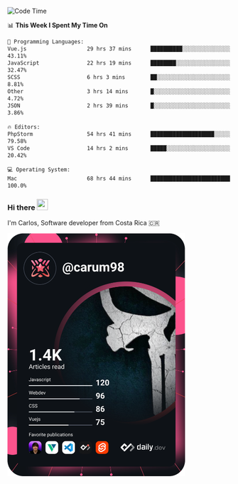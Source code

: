 
<!--START_SECTION:waka-->
![Code Time](http://img.shields.io/badge/Code%20Time-8%2C471%20hrs%2036%20mins-blue)

📊 **This Week I Spent My Time On** 

```text
💬 Programming Languages: 
Vue.js                   29 hrs 37 mins      ██████████░░░░░░░░░░░░░░░   43.11% 
JavaScript               22 hrs 19 mins      ████████░░░░░░░░░░░░░░░░░   32.47% 
SCSS                     6 hrs 3 mins        ██░░░░░░░░░░░░░░░░░░░░░░░   8.81% 
Other                    3 hrs 14 mins       █░░░░░░░░░░░░░░░░░░░░░░░░   4.72% 
JSON                     2 hrs 39 mins       █░░░░░░░░░░░░░░░░░░░░░░░░   3.86%

🔥 Editors: 
PhpStorm                 54 hrs 41 mins      ████████████████████░░░░░   79.58% 
VS Code                  14 hrs 2 mins       █████░░░░░░░░░░░░░░░░░░░░   20.42%

💻 Operating System: 
Mac                      68 hrs 44 mins      █████████████████████████   100.0%

```


<!--END_SECTION:waka-->

### Hi there <img src="https://media.giphy.com/media/hvRJCLFzcasrR4ia7z/giphy.gif" width="25px" height="25px">

I'm Carlos, Software developer from Costa Rica 🇨🇷

<a href="https://app.daily.dev/carum98"><img src="https://github.com/carum98/carum98/blob/main/devcard.svg" width="400" alt="Carlos Umaña Acevedo's Dev Card"/></a>
